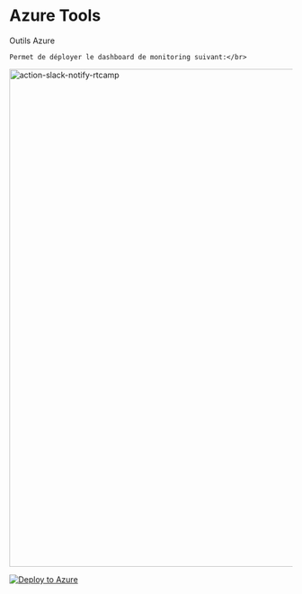 # Azure Tools
Outils Azure

```
Permet de déployer le dashboard de monitoring suivant:</br>
```
<img width="885" alt="action-slack-notify-rtcamp" src="/img/Dashboard.png?raw=true"> 


[![Deploy to Azure](https://azuredeploy.net/deploybutton.svg)](https://deploy.azure.com/?repository=https://github.com/cyrilGFI/AutomationAccount/ArmPs1_1.json)
